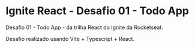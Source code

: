 # Ignite React - Desafio 01 - Todo App

Desafio 01 - Todo App - da trilha React do Ignite da Rocketseat.

Desafio realizado usando Vite + Typescript + React.
